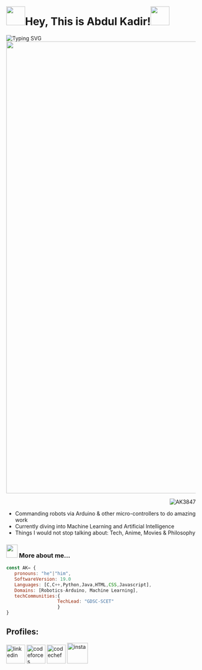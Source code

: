 <h1><img src="https://imgur.com/N7t48Pt.gif" width="50"/>Hey, This is Abdul Kadir!<img src="https://imgur.com/N7t48Pt.gif" width="50"/></h1>
<a href="https://git.io/typing-svg"><img src="https://readme-typing-svg.herokuapp.com?font=Oswald&size=30&duration=4000&pause=800&color=337CCF&center=false&vCenter=false&width=1000&lines=Immersing+myself+into+AI+%26+ML+;Competitive+Coding;Commanding+Robots" alt="Typing SVG"   align="left"/></a>
<img src="https://imgur.com/R1mRicQ.gif" width=1200 align="center">
<p>
<p align="right"> <img src="https://komarev.com/ghpvc/?username=AK3847&label=Profile%20views&color=0e75b6&style=flat" alt="AK3847" /> 
</p>

- Commanding robots via Arduino & other micro-controllers to do amazing work
- Currently diving into Machine Learning and Artificial Intelligence
- Things I would not stop talking about: Tech, Anime, Movies & Philosophy

### <img src="https://imgur.com/zsKVlgX.gif" width="30" height="35"/> More about me...
```javascript
const AK= {
   pronouns: "he"|"him",
   SoftwareVersion: 19.0
   Languages: [C,C++,Python,Java,HTML,CSS,Javascript],
   Domains: [Robotics-Arduino, Machine Learning],
   techCommunities:{
                   TechLead: "GDSC-SCET"
                   }
}
```


<h2>Profiles:</h2>
<div>
  <p align="left">
    <a href="https://www.linkedin.com/in/abdul-kadir-14164a22b/" target="_blank"><img src="https://imgur.com/IEyFbds.png"  alt="linkedin"  swidth="50" height="50"/></a>
    <a href="https://codeforces.com/profile/AbdulK_69" target="_blank"><img src="https://imgur.com/jCw6ult.png" alt="codeforces" width="50" height="50"/></a>
    <a href="https://www.codechef.com/users/abdulk_69" target="_blank"><img src="https://imgur.com/suouMG2.png" alt="codechef" width="50" height="50"/></a>
    <a href="https://www.instagram.com/abdul_kadir87633/" target="_blank"><img src="https://imgur.com/113096A.png" alt="insta" width="55" height="55"/> </a>
  </p>
</div>
